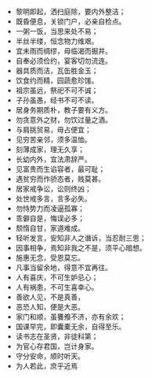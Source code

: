 
- 黎明即起，洒扫庭除，要内外整洁；
- 既昏便息，关锁门户，必亲自检点。
- 一粥一饭，当思来处不易；
- 半丝半缕，恒念物力维艰。
- 宜未雨而绸缪，毋临渴而掘井。 
- 自奉必须俭约，宴客切勿流连。
- 器具质而洁，瓦缶胜金玉；
- 饮食约而精，园蔬愈珍馐。
- 祖宗虽远，祭祀不可不诚；
- 子孙虽愚，经书不可不读。
- 居身务期质朴，教子要有义方。
- 勿贪意外之财，勿饮过量之酒。
- 与肩挑贸易，毋占便宜；
- 见穷苦亲邻，须多温恤。
- 刻薄成家，理无久享；
- 长幼内外，宜法肃辞严。
- 见富贵而生谄容者，最可耻；
- 遇贫穷而作骄态者，贱莫甚。
- 居家戒争讼，讼则终凶；
- 处世戒多言，言多必失。
- 勿恃势力而凌逼孤寡；
- 乖僻自是，悔误必多；
- 颓惰自甘，家道难成。
- 轻听发言，安知非人之谮诉，当忍耐三思；
- 因事相争，焉知非我之不是，须平心暗想。
- 施惠无念，受恩莫忘。
- 凡事当留余地，得意不宜再往。
- 人有喜庆，不可生妒忌心；
- 人有祸患，不可生喜幸心。 
- 善欲人见，不是真善，
- 恶恐人知，便是大恶。
- 家门和顺，虽饔飧不济，亦有余欢；
- 国课早完，即囊橐无余，自得至乐。
- 读书志在圣贤，非徒科第；
- 为官心存君国，岂计身家。
- 守分安命，顺时听天。
- 为人若此，庶乎近焉